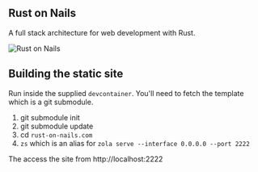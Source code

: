 ## Rust on Nails

A full stack architecture for web development with Rust.

![Rust on Nails](./rust-on-nails.com/static/yay-your-on-nails.png)

## Building the static site

Run inside the supplied `devcontainer`. You'll need to fetch the template which is a git submodule.

1. git submodule init
1. git submodule update
1. cd `rust-on-nails.com`
1. `zs` which is an alias for `zola serve --interface 0.0.0.0 --port 2222`

The access the site from http://localhost:2222